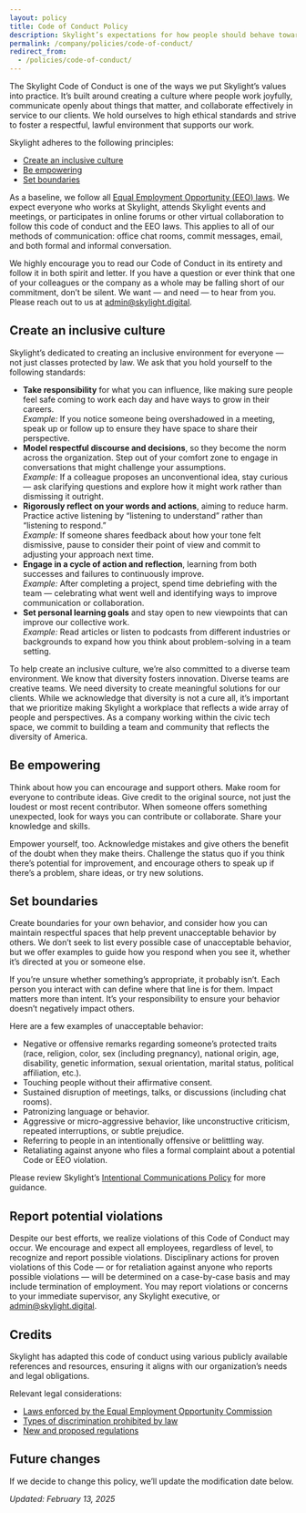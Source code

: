 ```yaml
---
layout: policy
title: Code of Conduct Policy
description: Skylight’s expectations for how people should behave toward one another.
permalink: /company/policies/code-of-conduct/
redirect_from:
  - /policies/code-of-conduct/
---
```


The Skylight Code of Conduct is one of the ways we put Skylight’s values into practice. It’s built around creating a culture where people work joyfully, communicate openly about things that matter, and collaborate effectively in service to our clients. We hold ourselves to high ethical standards and strive to foster a respectful, lawful environment that supports our work.

Skylight adheres to the following principles:

* [Create an inclusive culture](../code-of-conduct#create-an-inclusive-culture)
* [Be empowering](../code-of-conduct#be-empowering)
* [Set boundaries](../code-of-conduct#set-boundaries)

As a baseline, we follow all [Equal Employment Opportunity (EEO) laws](https://www.eeoc.gov/sites/default/files/migrated_files/employers/eeoc_self_print_poster.pdf). We expect everyone who works at Skylight, attends Skylight events and meetings, or participates in online forums or other virtual collaboration to follow this code of conduct and the EEO laws. This applies to all of our methods of communication: office chat rooms, commit messages, email, and both formal and informal conversation. 

We highly encourage you to read our Code of Conduct in its entirety and follow it in both spirit and letter. If you have a question or ever think that one of your colleagues or the company as a whole may be falling short of our commitment, don’t be silent. We want — and need — to hear from you. Please reach out to us at [admin@skylight.digital](mailto:admin@skylight.digital). 

## Create an inclusive culture

Skylight’s dedicated to creating an inclusive environment for everyone — not just classes protected by law. We ask that you hold yourself to the following standards:

* **Take responsibility** for what you can influence, like making sure people feel safe coming to work each day and have ways to grow in their careers.  
  *Example:* If you notice someone being overshadowed in a meeting, speak up or follow up to ensure they have space to share their perspective.
* **Model respectful discourse and decisions**, so they become the norm across the organization. Step out of your comfort zone to engage in conversations that might challenge your assumptions.  
  *Example:* If a colleague proposes an unconventional idea, stay curious — ask clarifying questions and explore how it might work rather than dismissing it outright.
* **Rigorously reflect on your words and actions**, aiming to reduce harm. Practice active listening by “listening to understand” rather than “listening to respond.”  
  *Example:* If someone shares feedback about how your tone felt dismissive, pause to consider their point of view and commit to adjusting your approach next time.
* **Engage in a cycle of action and reflection**, learning from both successes and failures to continuously improve.  
  *Example:* After completing a project, spend time debriefing with the team — celebrating what went well and identifying ways to improve communication or collaboration.
* **Set personal learning goals** and stay open to new viewpoints that can improve our collective work.  
  *Example:* Read articles or listen to podcasts from different industries or backgrounds to expand how you think about problem-solving in a team setting.

To help create an inclusive culture, we’re also committed to a diverse team environment. We know that diversity fosters innovation. Diverse teams are creative teams. We need diversity to create meaningful solutions for our clients. While we acknowledge that diversity is not a cure all, it’s important that we prioritize making Skylight a workplace that reflects a wide array of people and perspectives. As a company working within the civic tech space, we commit to building a team and community that reflects the diversity of America.

## Be empowering

Think about how you can encourage and support others. Make room for everyone to contribute ideas. Give credit to the original source, not just the loudest or most recent contributor. When someone offers something unexpected, look for ways you can contribute or collaborate. Share your knowledge and skills.

Empower yourself, too. Acknowledge mistakes and give others the benefit of the doubt when they make theirs. Challenge the status quo if you think there’s potential for improvement, and encourage others to speak up if there’s a problem, share ideas, or try new solutions.

## Set boundaries

Create boundaries for your own behavior, and consider how you can maintain respectful spaces that help prevent unacceptable behavior by others. We don’t seek to list every possible case of unacceptable behavior, but we offer examples to guide how you respond when you see it, whether it’s directed at you or someone else.

If you’re unsure whether something’s appropriate, it probably isn’t. Each person you interact with can define where that line is for them. Impact matters more than intent. It’s your responsibility to ensure your behavior doesn’t negatively impact others.

Here are a few examples of unacceptable behavior:

* Negative or offensive remarks regarding someone’s protected traits (race, religion, color, sex (including pregnancy), national origin, age, disability, genetic information, sexual orientation, marital status, political affiliation, etc.).  
* Touching people without their affirmative consent.  
* Sustained disruption of meetings, talks, or discussions (including chat rooms).  
* Patronizing language or behavior.  
* Aggressive or micro-aggressive behavior, like unconstructive criticism, repeated interruptions, or subtle prejudice.  
* Referring to people in an intentionally offensive or belittling way.  
* Retaliating against anyone who files a formal complaint about a potential Code or EEO violation.

Please review Skylight’s [Intentional Communications Policy](/company/policies/intentional-communications/) for more guidance.

## Report potential violations

Despite our best efforts, we realize violations of this Code of Conduct may occur. We encourage and expect all employees, regardless of level, to recognize and report possible violations. Disciplinary actions for proven violations of this Code — or for retaliation against anyone who reports possible violations — will be determined on a case-by-case basis and may include termination of employment. You may report violations or concerns to your immediate supervisor, any Skylight executive, or [admin@skylight.digital](mailto:admin@skylight.digital).

## Credits

Skylight has adapted this code of conduct using various publicly available references and resources, ensuring it aligns with our organization’s needs and legal obligations.

Relevant legal considerations:

* [Laws enforced by the Equal Employment Opportunity Commission](https://www.eeoc.gov/statutes/laws-enforced-eeoc)
* [Types of discrimination prohibited by law](https://www.eeoc.gov/laws/types/)
* [New and proposed regulations](https://www.eeoc.gov/laws/regulations/index.cfm)

## Future changes

If we decide to change this policy, we’ll update the modification date below.

*Updated: February 13, 2025*
